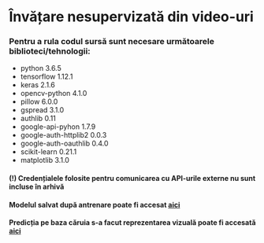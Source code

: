 # Învățare nesupervizată din video-uri

### Pentru a rula codul sursă sunt necesare următoarele biblioteci/tehnologii:

* python                3.6.5
*	tensorflow 		        1.12.1
*	keras 			          2.1.6
*	opencv-python 	      4.1.0
*	pillow 			          6.0.0
*	gspread		            3.1.0
*	authlib			          0.11
*	google-api-pyhon	    1.7.9
*	google-auth-httplib2	0.0.3
*	google-auth-oauthlib	0.4.0
*	scikit-learn		      0.21.1
*	matplotlib		        3.1.0

#### (!) Credențialele folosite pentru comunicarea cu API-urile externe nu sunt incluse în arhivă

#### Modelul salvat după antrenare poate fi accesat [aici](https://drive.google.com/file/d/1HTqI-rXP1rb31iJjq7J8flcm5rf6ItAt/view?usp=sharing)

#### Predicția pe baza căruia s-a facut reprezentarea vizuală poate fi accesată [aici](https://drive.google.com/file/d/12W9vOMy_zZuvgeD-Nc7q_YyUbgHuPZgG/view?usp=sharing)
